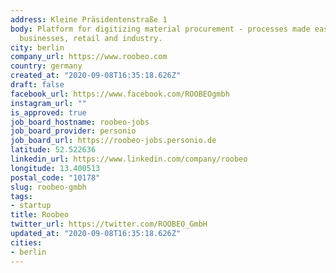 ```yaml
---
address: Kleine Präsidentenstraße 1
body: Platform for digitizing material procurement - processes made easy for craft
  businesses, retail and industry.
city: berlin
company_url: https://www.roobeo.com
country: germany
created_at: "2020-09-08T16:35:18.626Z"
draft: false
facebook_url: https://www.facebook.com/ROOBEOgmbh
instagram_url: ""
is_approved: true
job_board_hostname: roobeo-jobs
job_board_provider: personio
job_board_url: https://roobeo-jobs.personio.de
latitude: 52.522636
linkedin_url: https://www.linkedin.com/company/roobeo
longitude: 13.400513
postal_code: "10178"
slug: roobeo-gmbh
tags:
- startup
title: Roobeo
twitter_url: https://twitter.com/ROOBEO_GmbH
updated_at: "2020-09-08T16:35:18.626Z"
cities:
- berlin
---
```


